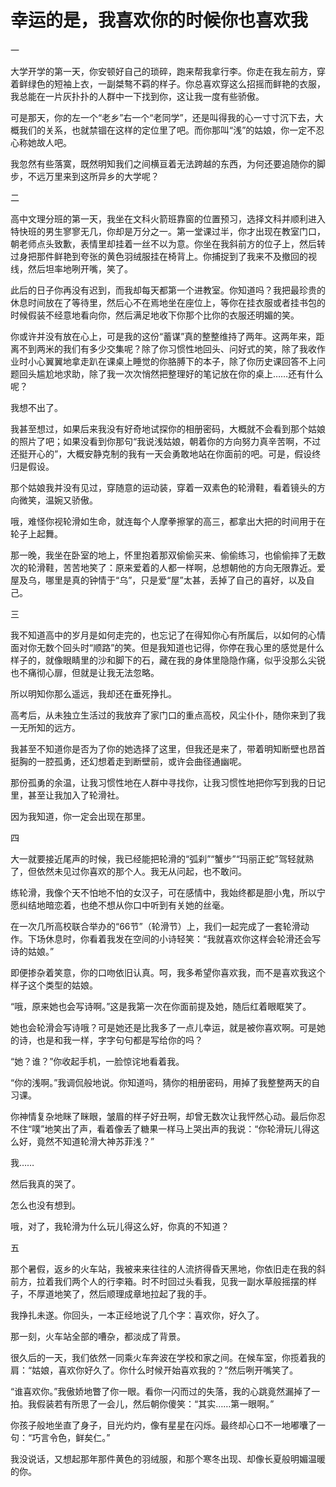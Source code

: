 # 幸运的是，我喜欢你的时候你也喜欢我

一 

大学开学的第一天，你安顿好自己的琐碎，跑来帮我拿行李。你走在我左前方，穿着鲜绿色的短袖上衣，一副桀骜不羁的样子。你总喜欢穿这么招摇而鲜艳的衣服，我总能在一片灰扑扑的人群中一下找到你，这让我一度有些骄傲。 

可是那天，你的左一个“老乡”右一个“老同学”，还是叫得我的心一寸寸沉下去，大概我们的关系，也就禁锢在这样的定位里了吧。而你那叫“浅”的姑娘，你一定不忍心称她故人吧。 

我忽然有些落寞，既然明知我们之间横亘着无法跨越的东西，为何还要追随你的脚步，不远万里来到这所异乡的大学呢？ 

二 

高中文理分班的第一天，我坐在文科火箭班靠窗的位置预习，选择文科并顺利进入特快班的男生寥寥无几，你却是万分之一。第一堂课过半，你才出现在教室门口，朝老师点头致歉，表情里却挂着一丝不以为意。你坐在我斜前方的位子上，然后转过身把那件鲜艳到夸张的黄色羽绒服挂在椅背上。你捕捉到了我来不及撤回的视线，然后坦率地咧开嘴，笑了。 

此后的日子你再没有迟到，而我却每天都第一个进教室。你知道吗？我把最珍贵的休息时间放在了等待里，然后心不在焉地坐在座位上，等你在挂衣服或者挂书包的时候假装不经意地看向你，然后满足地收下你那个比你的衣服还明媚的笑。 

你或许并没有放在心上，可是我的这份“蓄谋”真的整整维持了两年。这两年来，距离不到两米的我们有多少交集呢？除了你习惯性地回头、问好式的笑，除了我收作业时小心翼翼地拿走趴在课桌上睡觉的你胳膊下的本子，除了你历史课回答不上问题回头尴尬地求助，除了我一次次悄然把整理好的笔记放在你的桌上……还有什么呢？ 

我想不出了。 

我甚至想过，如果后来我没有好奇地试探你的相册密码，大概就不会看到那个姑娘的照片了吧；如果没看到你那句“我说浅姑娘，朝着你的方向努力真辛苦啊，不过还挺开心的”，大概安静克制的我有一天会勇敢地站在你面前的吧。可是，假设终归是假设。 

那个姑娘我并没有见过，穿随意的运动装，穿着一双素色的轮滑鞋，看着镜头的方向微笑，温婉又骄傲。 

哦，难怪你视轮滑如生命，就连每个人摩拳擦掌的高三，都拿出大把的时间用于在轮子上起舞。 

那一晚，我坐在卧室的地上，怀里抱着那双偷偷买来、偷偷练习，也偷偷摔了无数次的轮滑鞋，苦苦地笑了：原来爱着的人都一样啊，总想朝他的方向无限靠近。爱屋及乌，哪里是真的钟情于“乌”，只是爱“屋”太甚，丢掉了自己的喜好，以及自己。 

三 

我不知道高中的岁月是如何走完的，也忘记了在得知你心有所属后，以如何的心情面对你无数个回头时“顺路”的笑。但是我知道也记得，你停在我心里的感觉是什么样子的，就像眼睛里的沙和脚下的石，藏在我的身体里隐隐作痛，似乎没那么尖锐也不痛彻心扉，但就是让我无法忽略。 

所以明知你那么遥远，我却还在垂死挣扎。 

高考后，从未独立生活过的我放弃了家门口的重点高校，风尘仆仆，随你来到了我一无所知的远方。 

我甚至不知道你是否为了你的她选择了这里，但我还是来了，带着明知断壁也昂首挺胸的一腔孤勇，还幻想着走到断壁前，或许会曲径通幽呢。 

那份孤勇的余温，让我习惯性地在人群中寻找你，让我习惯性地把你写到我的日记里，甚至让我加入了轮滑社。 

因为我知道，你一定会出现在那里。 

四 

大一就要接近尾声的时候，我已经能把轮滑的“弧刹”“蟹步”“玛丽正蛇”驾轻就熟了，但依然未见过你喜欢的那个人。我无从问起，也不敢问。 

练轮滑，我像个天不怕地不怕的女汉子，可在感情中，我始终都是胆小鬼，所以宁愿纠结地暗恋着，也绝不想从你口中听到有关她的丝毫。 

在一次几所高校联合举办的“66节”（轮滑节）上，我们一起完成了一套轮滑动作。下场休息时，你看着我发在空间的小诗轻笑：“我就喜欢你这样会轮滑还会写诗的姑娘。” 

即便掺杂着笑意，你的口吻依旧认真。呵，我多希望你喜欢我，而不是喜欢我这个样子这个类型的姑娘。 

“哦，原来她也会写诗啊。”这是我第一次在你面前提及她，随后红着眼眶笑了。 

她也会轮滑会写诗哦？可是她还是比我多了一点儿幸运，就是被你喜欢啊。可是她的诗，也是和我一样，字字句句都是写给你的吗？ 

“她？谁？”你收起手机，一脸惊诧地看着我。 

“你的浅啊。”我调侃般地说。你知道吗，猜你的相册密码，用掉了我整整两天的自习课。 

你神情复杂地眯了眯眼，皱眉的样子好丑啊，却曾无数次让我怦然心动。最后你忍不住“噗”地笑出了声，看着像丢了糖果一样马上哭出声的我说：“你轮滑玩儿得这么好，竟然不知道轮滑大神苏菲浅？” 

我…… 

然后我真的哭了。 

怎么也没有想到。 

哦，对了，我轮滑为什么玩儿得这么好，你真的不知道？ 

五 

那个暑假，返乡的火车站，我被来来往往的人流挤得昏天黑地，你依旧走在我的斜前方，拉着我们两个人的行李箱。时不时回过头看我，见我一副水草般摇摆的样子，不厚道地笑了，然后顺理成章地拉起了我的手。 

我挣扎未遂。你回头，一本正经地说了几个字：喜欢你，好久了。 

那一刻，火车站全部的嘈杂，都淡成了背景。 

很久后的一天，我们依然一同乘火车奔波在学校和家之间。在候车室，你揽着我的肩：“姑娘，喜欢你好久了。你什么时候开始喜欢我的？”然后咧开嘴笑了。 

“谁喜欢你。”我傲娇地瞥了你一眼。看你一闪而过的失落，我的心跳竟然漏掉了一拍。我假装若有所思了一会儿，然后朝你傻笑：“其实……第一眼啊。” 

你孩子般地坐直了身子，目光灼灼，像有星星在闪烁。最终却心口不一地嘟囔了一句：“巧言令色，鲜矣仁。” 

我没说话，又想起那年那件黄色的羽绒服，和那个寒冬出现、却像长夏般明媚温暖的你。